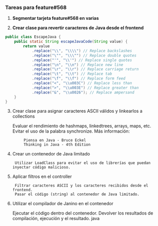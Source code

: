 ### Tareas para feature#568

1. **Segmentar tarjeta feature#568 en varias**

2. **Crear clase para revertir caracteres de Java desde el frontend**

```java
public class EscapeJava {
    public static String escapeJavaCode(String value) {
        return value
            .replace("\\", "\\\\") // Replace backslashes
            .replace("\"", "\\\"") // Replace double quotes
            .replace("'", "\\'") // Replace single quotes
            .replace("\n", "\\n") // Replace new line
            .replace("\r", "\\r") // Replace carriage return
            .replace("\t", "\\t") // Replace tab
            .replace("\f", "\\f") // Replace form feed
            .replace("<", "\\u003C") // Replace less than
            .replace(">", "\\u003E") // Replace greater than
            .replace("&", "\\u0026"); // Replace ampersand
    }
}
```
3. Crear clase para asignar caracteres ASCII válidos y linkearlos a collections

     Evaluar el rendimiento de hashmaps, linkedtrees, arrays, maps, etc.
     Evitar el uso de la palabra synchronize.
       Más información:

            Piensa en Java - Bruce Eckel
            Thinking in Java - 4th Edition
            
            
4. Crear un contenedor de Java limitado

        Utilizar LoadClass para evitar el uso de librerías que puedan inyectar código malicioso.
        
5. Aplicar filtros en el controller
        
        Filtrar caracteres ASCII y los caracteres recibidos desde el frontend.
        Pasar el código (string) al contenedor de Java limitado.
   
6. Utilizar el compilador de Janino en el contenedor

    Ejecutar el código dentro del contenedor.
    Devolver los resultados de compilación, ejecución y el resultado.
    java
